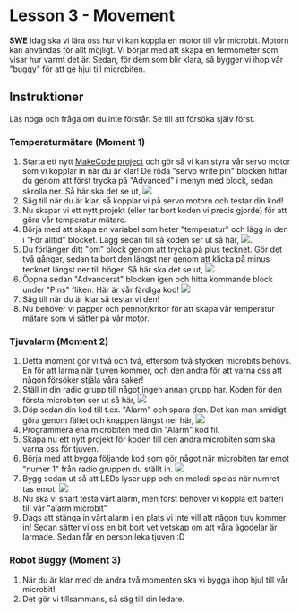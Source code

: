 # Lesson 3 - Movement
**SWE**
Idag ska vi lära oss hur vi kan koppla en motor till vår microbit. Motorn kan användas för allt möjligt. Vi börjar med att skapa en termometer som visar hur varmt det är. Sedan, för dem som blir klara, så bygger vi ihop vår "buggy" för att ge hjul till microbiten.


## Instruktioner
Läs noga och fråga om du inte förstår. Se till att försöka själv först.

### Temperaturmätare (Moment 1)
1. Starta ett nytt [MakeCode project](https://makecode.microbit.org/#editor) och gör så vi kan styra vår servo motor som vi kopplar in när du är klar! De röda "servo write pin" blocken hittar du genom att först trycka på "Advanced" i menyn med block, sedan skrolla ner. Så här ska det se ut, ![](servo1.png)
2. Säg till när du är klar, så kopplar vi på servo motorn och testar din kod!
3. Nu skapar vi ett nytt projekt (eller tar bort koden vi precis gjorde) för att göra vår temperatur mätare.
4. Börja med att skapa en variabel som heter "temperatur" och lägg in den i "För alltid" blocket. Lägg sedan till så koden ser ut så här, ![](servo2.png). 
5. Du förlänger ditt "om" block genom att trycka på plus tecknet. Gör det två gånger, sedan ta bort den längst ner genom att klicka på minus tecknet längst ner till höger. Så här ska det se ut, ![](servo3.png)
6. Öppna sedan "Advancerat" blocken igen och hitta kommande block under "Pins" fliken. Här är vår färdiga kod! ![](servo4.png)
7. Säg till när du är klar så testar vi den!
8. Nu behöver vi papper och pennor/kritor för att skapa vår temperatur mätare som vi sätter på vår motor.

### Tjuvalarm (Moment 2)
1. Detta moment gör vi två och två, eftersom två stycken microbits behövs. En för att larma när tjuven kommer, och den andra för att varna oss att någon försöker stjäla våra saker!
2. Ställ in din radio grupp till något ingen annan grupp har. Koden för den första microbiten ser ut så här, ![](alarm1.png)
3. Döp sedan din kod till t.ex. "Alarm" och spara den. Det kan man smidigt göra genom fältet och knappen längst ner här, ![](alarm2.png)
4. Programmera ena microbiten med din "Alarm" kod fil.
5. Skapa nu ett nytt projekt för koden till den andra microbiten som ska varna oss för tjuven.
6. Börja med att bygga följande kod som gör något när microbiten tar emot "numer 1" från radio gruppen du ställt in. ![](alarm3.png)
7. Bygg sedan ut så att LEDs lyser upp och en melodi spelas när numret tas emot. ![](alarm4.png)
8. Nu ska vi snart testa vårt alarm, men först behöver vi koppla ett batteri till vår "alarm microbit"
9. Dags att stänga in vårt alarm i en plats vi inte vill att någon tjuv kommer in! Sedan sätter vi oss en bit bort vet vetskap om att våra ägodelar är larmade. Sedan får en person leka tjuven :D

### Robot Buggy (Moment 3)
1. När du är klar med de andra två momenten ska vi bygga ihop hjul till vår microbit!
2. Det gör vi tillsammans, så säg till din ledare.
